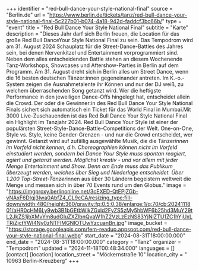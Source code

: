 +++
identifier = "red-bull-dance-your-style-national-final"
source = "Berlin.de"
url = "https://www.berlin.de/tickets/tanz/red-bull-dance-your-style-national-final-5c227b01-b074-4a18-942d-faddcf3bc66b/"
type = "event"
title = "Red Bull Dance Your Style National Final"
subtitle = "Karte"
description = "Dieses Jahr darf sich Berlin freuen, die Location für das große Red Bull Dance​Your Style National Final zu sein. Das Tempodrom wird am 31. August 2024 Schauplatz für die Street-Dance-Battles des Jahres sein, bei denen ​​Nervenkitzel und Entertainment vorprogrammiert sind.
Neben dem alles entscheidenden Battle stehen an diesem Wochenende Tanz-Workshops, Showcases und Aftershow-Parties in Berlin auf dem Programm.
Am 31. August dreht sich in Berlin alles um Street Dance, wenn die 16 besten deutschen Tänzer:innen gegeneinander antreten. Im K.-o.-System zeigen die Ausnahmetalente ihr Können und nur der DJ weiß, zu welchem überraschenden Song getanzt wird. Wer die heftigste Performance in den jeweiligen Dance-Offs hingelegt hat, entscheidet allein die Crowd. Der oder die Gewinner:in des Red Bull Dance Your Style National Finals sichert sich automatisch ein Ticket für das World Final in Mumbai.Mit 3000 Live-Zuschauenden ist das Red Bull Dance Your Style National Final ein Highlight im Tanzjahr 2024.
Red Bull Dance Your Style ist einer der populärsten Street-Style-Dance-Battle-Competitions der Welt. One-on-One, Style vs. Style, keine Gender-Grenzen - und nur die Crowd entscheidet, wer gewinnt. Getanzt wird auf zufällig ausgewählte Musik, die die Tänzer*innen im Vorfeld nicht kennen, d.h. Choreographien können nicht im Vorfeld einstudiert werden, sondern bei Dance Your Style muss spontan reagiert, agiert und getanzt werden. Möglichst kreativ - und vor allem mit jeder Menge Entertainment und Show. Denn am Ende muss das Publikum überzeugt werden, welches über Sieg und Niederlage entscheidet. Über 1.200 Top-Street-Tänzer*innen aus über 30 Ländern begeistern weltweit die Menge und messen sich in über 70 Events rund um den Globus."
image = "https://imgproxy.berlinonline.net/3cEXED-QtEPjZGb-vNAxF6DIgj3Iwa0AbfZ4_CL9cCA/resizing_type:fill-down/width:480/height:360/gravity:fp:0.5:0.38/enlarge:1/q:70/cb:2024111801/aHR0cHM6Ly9wb3B1bGEtbWlkZGxld2FyZS5zMy5hbWF6b25hd3MuY29tL2JkZS1jbXMvYm8udGIuZXZlbnQvaW1hZ2VzLzEzNS83YjNlZTU1ZC1hYjUxLTRiZjctYWI4Ny0zNTFlMGNlOTUwYzcuanBn.jpg"
image_bucket = "https://storage.googleapis.com/fem-readup.appspot.com/red-bull-dance-your-style-national-final.webp"
start_date = "2024-08-31T18:00:00.000"
end_date = "2024-08-31T18:00:00.000"
category = "Tanz"
organizer = "Tempodrom"
updated = "2024-11-18T00:48:34.000"
languages = []
[contact]
[location]
location_street = "Möckernstraße 10"
location_city = " 10963 Berlin-Kreuzberg"
+++